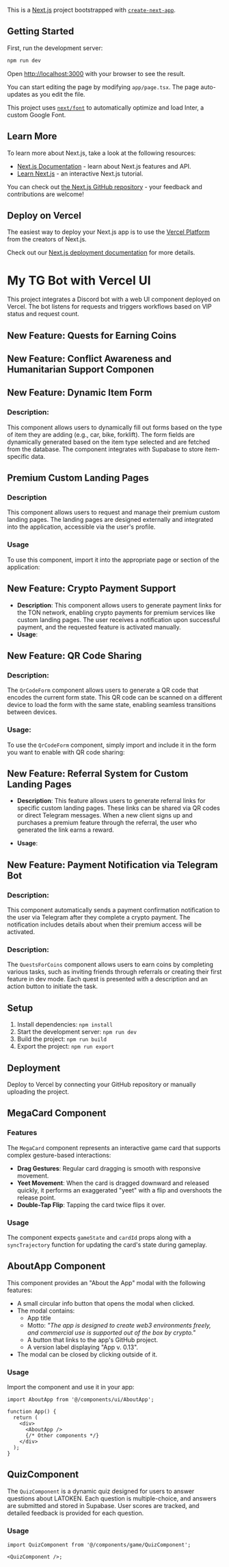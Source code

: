 This is a [Next.js](https://nextjs.org/) project bootstrapped with [`create-next-app`](https://github.com/vercel/next.js/tree/canary/packages/create-next-app).

## Getting Started

First, run the development server:

```bash
npm run dev
```

Open [http://localhost:3000](http://localhost:3000) with your browser to see the result.

You can start editing the page by modifying `app/page.tsx`. The page auto-updates as you edit the file.

This project uses [`next/font`](https://nextjs.org/docs/basic-features/font-optimization) to automatically optimize and load Inter, a custom Google Font.

## Learn More

To learn more about Next.js, take a look at the following resources:

- [Next.js Documentation](https://nextjs.org/docs) - learn about Next.js features and API.
- [Learn Next.js](https://nextjs.org/learn) - an interactive Next.js tutorial.

You can check out [the Next.js GitHub repository](https://github.com/vercel/next.js/) - your feedback and contributions are welcome!

## Deploy on Vercel

The easiest way to deploy your Next.js app is to use the [Vercel Platform](https://vercel.com/new?utm_medium=default-template&filter=next.js&utm_source=create-next-app&utm_campaign=create-next-app-readme) from the creators of Next.js.

Check out our [Next.js deployment documentation](https://nextjs.org/docs/deployment) for more details.

# My TG Bot with Vercel UI

This project integrates a Discord bot with a web UI component deployed on Vercel. The bot listens for requests and triggers workflows based on VIP status and request count.
## New Feature: Quests for Earning Coins
## New Feature: Conflict Awareness and Humanitarian Support Componen
## New Feature: Dynamic Item Form

### Description:
This component allows users to dynamically fill out forms based on the type of item they are adding (e.g., car, bike, forklift). The form fields are dynamically generated based on the item type selected and are fetched from the database. The component integrates with Supabase to store item-specific data.

## Premium Custom Landing Pages

### Description
This component allows users to request and manage their premium custom landing pages. The landing pages are designed externally and integrated into the application, accessible via the user's profile. 

### Usage
To use this component, import it into the appropriate page or section of the application:

## New Feature: Crypto Payment Support

- **Description**: This component allows users to generate payment links for the TON network, enabling crypto payments for premium services like custom landing pages. The user receives a notification upon successful payment, and the requested feature is activated manually.
- **Usage**:

## New Feature: QR Code Sharing

### Description:
The `QrCodeForm` component allows users to generate a QR code that encodes the current form state. This QR code can be scanned on a different device to load the form with the same state, enabling seamless transitions between devices.

### Usage:
To use the `QrCodeForm` component, simply import and include it in the form you want to enable with QR code sharing:

## New Feature: Referral System for Custom Landing Pages

- **Description**: This feature allows users to generate referral links for specific custom landing pages. These links can be shared via QR codes or direct Telegram messages. When a new client signs up and purchases a premium feature through the referral, the user who generated the link earns a reward.

- **Usage**:

## New Feature: Payment Notification via Telegram Bot

### Description:
This component automatically sends a payment confirmation notification to the user via Telegram after they complete a crypto payment. The notification includes details about when their premium access will be activated.
### Description:
The `QuestsForCoins` component allows users to earn coins by completing various tasks, such as inviting friends through referrals or creating their first feature in dev mode. Each quest is presented with a description and an action button to initiate the task.

## Setup

1. Install dependencies: `npm install`
2. Start the development server: `npm run dev`
3. Build the project: `npm run build`
4. Export the project: `npm run export`

## Deployment

Deploy to Vercel by connecting your GitHub repository or manually uploading the project.
## MegaCard Component

### Features
The `MegaCard` component represents an interactive game card that supports complex gesture-based interactions:
- **Drag Gestures**: Regular card dragging is smooth with responsive movement.
- **Yeet Movement**: When the card is dragged downward and released quickly, it performs an exaggerated "yeet" with a flip and overshoots the release point.
- **Double-Tap Flip**: Tapping the card twice flips it over.

### Usage
The component expects `gameState` and `cardId` props along with a `syncTrajectory` function for updating the card's state during gameplay.
## AboutApp Component

This component provides an "About the App" modal with the following features:
- A small circular info button that opens the modal when clicked.
- The modal contains:
  - App title
  - Motto: *"The app is designed to create web3 environments freely, and commercial use is supported out of the box by crypto."*
  - A button that links to the app's GitHub project.
  - A version label displaying "App v. 0.13".
- The modal can be closed by clicking outside of it.

### Usage

Import the component and use it in your app:

```tsx
import AboutApp from '@/components/ui/AboutApp';

function App() {
  return (
    <div>
      <AboutApp />
      {/* Other components */}
    </div>
  );
}
```
## QuizComponent

The `QuizComponent` is a dynamic quiz designed for users to answer questions about LATOKEN. Each question is multiple-choice, and answers are submitted and stored in Supabase. User scores are tracked, and detailed feedback is provided for each question.

### Usage

```tsx
import QuizComponent from '@/components/game/QuizComponent';

<QuizComponent />;
```